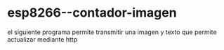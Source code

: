 # esp8266--contador-imagen

el siguiente programa permite transmitir una imagen y texto que permite actualizar mediante http

